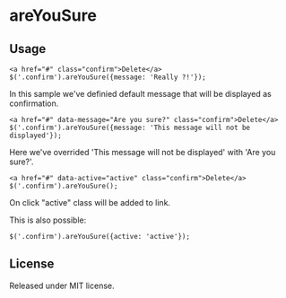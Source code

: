 # areYouSure

## Usage

    <a href="#" class="confirm">Delete</a>
    $('.confirm').areYouSure({message: 'Really ?!'});

In this sample we've definied default message that will be displayed as confirmation.


    <a href="#" data-message="Are you sure?" class="confirm">Delete</a>
    $('.confirm').areYouSure({message: 'This message will not be displayed'});

Here we've overrided 'This message will not be displayed' with 'Are you sure?'.</p>


    <a href="#" data-active="active" class="confirm">Delete</a>
    $('.confirm').areYouSure();

On click "active" class will be added to link.

This is also possible:

    $('.confirm').areYouSure({active: 'active'});

## License

Released under MIT license.